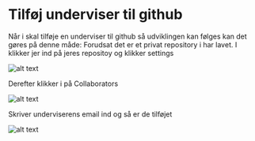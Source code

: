 # Tilføj underviser til github
Når i skal tilføje en underviser til github så udviklingen kan følges kan det gøres på denne måde:
Forudsat det er et privat repository i har lavet.
I klikker jer ind på jeres repositoy og klikker settings

![alt text](https://github.com/jvjeuc/Guides/blob/master/Images/1.png)

Derefter klikker i på Collaborators

![alt text](https://github.com/jvjeuc/Guides/blob/master/Images/2.png)

Skriver underviserens email ind og så er de tilføjet

![alt text](https://github.com/jvjeuc/Guides/blob/master/Images/3.png)
